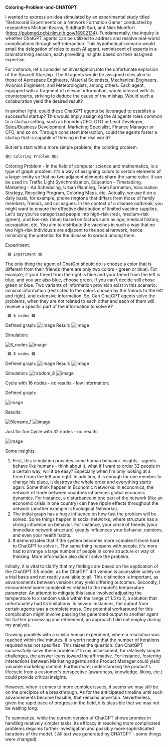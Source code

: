 **Coloring-Problem-and-CHATGPT**

I wanted to express an idea stimulated by an experimental study titled "Behavioral Experiments on a Network Formation Game" conducted by researchers Michael Kearns, Siddharth Suri, and Nick Montfort (https://pubmed.ncbi.nlm.nih.gov/16902134). Fundamentally, the inquiry is whether ChatGPT agents can be utilized to address and resolve real-world complications through self-interaction. This hypothetical scenario would entail the delegation of roles to each AI agent, reminiscent of experts in a brainstorming session, each providing insights based on their assigned expertise.

For instance, let's consider an investigation into the unfortunate explosion of the SpaceX Starship. The AI agents would be assigned roles akin to those of Aerospace Engineers, Material Scientists, Mechanical Engineers, Avionics Engineers, and Meteorologists, among others. Each agent, equipped with a fragment of relevant information, would interact with its counterparts, striving to deduce the cause of the mishap. Would such a collaboration yield the desired result?

In another light, could these ChatGPT agents be leveraged to establish a successful startup? This would imply assigning the AI agents roles common to a startup setting, such as Founder/CEO, CTO or Lead Developer, Sales/Business Development, Marketing Specialist, Finance Manager or CFO, and so on. Through consistent interaction, could the agents foster a startup that is capable of thriving in the real world?

But let's start with a more simple problem, the coloring problem.

```diff
🟢🔵 Coloring Problem 🟢🔵
```
Coloring Problem - In the field of computer science and mathematics, is a type of graph problem. It's a way of assigning colors to certain elements of a larger entity so that no two adjacent elements share the same color. It can be used in: Traffic Light Synchronization, Education - Timetabling, Marketing - Ad Scheduling, Urban Planning, Team Formation, Vaccination Strategy, Recycling Program, Coloring Maps, etc. Actually, we use it on a daily basis, for example, phone ringtone that differs from those of family members, friends, and colleagues. In the context of a disease outbreak, you might want to ensure the effective distribution of limited vaccine supplies. Let's say you've categorized people into high-risk (red), medium-risk (green), and low-risk (blue) based on factors such as age, medical history, occupation, etc. You aim to distribute the vaccines in such a way that no two high-risk individuals are adjacent to the social network, hence minimizing the potential for the disease to spread among them. 

Experiment:
```diff
 🟩 Experiment 🟩 
```
The only thing the agent of ChatGpt should do is choose a color that is different from their friends (there are only two colors - green or blue). For example, if your friend from the right is blue and your friend from the left is blue, and you are also blue, choose green. If you can't decide still chose green or blue. Two variants of information provision exist in this scenario: minimal information (restricted to the colors chosen by the friends to the left and right), and extensive information. So, Can ChatGPT agents solve the problems, when they are not related to each other and each of them will receive a specific part of the information to solve it? 

```diff
 🟩 6 nodes 🟩 
```

Defined graph:
![image](https://github.com/leonidya/Coloring-Problem-and-CHATGPT/assets/53173112/eb4edfcd-e728-4638-a14c-75bc95f869c2)
Result:
![image](https://github.com/leonidya/Coloring-Problem-and-CHATGPT/assets/53173112/8ab6c3ec-899a-425c-bf4a-068ff34d463d)


Simulation:

![6_nodes](https://github.com/leonidya/Coloring-Problem-and-CHATGPT/assets/53173112/b7cf573b-5cca-4a16-8d41-9936a0bc4d5b)
![image](https://github.com/leonidya/Coloring-Problem-and-CHATGPT/assets/53173112/c31a2de4-0942-4e3c-b57c-9f373dc1bea9)

```diff
 🟩 8 nodes 🟩 
```

Defined graph:
![image](https://github.com/leonidya/Coloring-Problem-and-CHATGPT/assets/53173112/8494e96e-69e1-4391-96fb-dfbe5f5157f3)
Result:
![image](https://github.com/leonidya/Coloring-Problem-and-CHATGPT/assets/53173112/e09a4c5b-6068-4204-8102-6e5063903a16)

Simulation:
![rabdom_8](https://github.com/leonidya/Coloring-Problem-and-CHATGPT/assets/53173112/b4cf0863-e6bd-49a3-bd75-f72f27e47467)
![image](https://github.com/leonidya/Coloring-Problem-and-CHATGPT/assets/53173112/39b4a2f7-de63-4209-b9eb-931d73047bc1)

Cycle with 16 nodes - no results - low information:

Defined graph: 

![image](https://github.com/leonidya/Coloring-Problem-and-CHATGPT/assets/53173112/bc63dfbd-bb7b-49a8-946e-e3651aea8411)

Results: 

![filename_1](https://github.com/leonidya/Coloring-Problem-and-CHATGPT/assets/53173112/419375fe-4709-4983-90d1-f829826858d0)
![image](https://github.com/leonidya/Coloring-Problem-and-CHATGPT/assets/53173112/3a40f860-fe47-468d-801e-9506c274c7d6)

Just for fun Cycle with 32 nodes - no results:

![image](https://github.com/leonidya/Coloring-Problem-and-CHATGPT/assets/53173112/0b2238ab-b6fe-404d-8412-c3736833d0e3)

Some insights: 
1. First, this simulation provides some human behavior insights - agents behave like humans - think about it, what if I want to order 32 people in a certain way, will it be easy? Especially when I'm only looking at a friend from the left and right. In addition, it is enough for one member to change his place, it destroys the whole order and everything starts again. Some think happen in Economic Networks: In economics, the network of trade between countries influences global economic dynamics. For instance, a disturbance in one part of the network (like an economic crisis in one country) can have ripple effects throughout the network (another example is Ecological Networks).
2. The initial graph has a huge influence on how fast the problem will be solved. Some things happen in social networks, where structure has a strong influence on behavior. For instance, your circle of friends (your immediate network structure) greatly influences your behavior, opinions, and even your health habits.
3. It demonstrates that if the system becomes more complex it more hard to ChatGPT to solve it. The same thing happens with people, it's more had to arrange a large number of people in some structure or way of thinking. More information also didn't solve the problem. 

Initially, it is vital to clarify that my findings are based on the application of the ChatGPT 3.5 model, as the ChatGPT 4.0 version is accessible solely on a trial basis and not readily available to all. This distinction is important, as advancements between versions may yield differing outcomes. Secondly, I encountered some complexities related to the model's temperature parameter. An attempt to mitigate this issue involved adjusting the temperature to a random value within the range of 1.5 to 2, a solution that unfortunately had its limitations. In several instances, the output from certain agents was a complete mess. One potential workaround for this complication might involve passing the generated output to another agent for further processing and refinement, an approach I did not employ during my analysis.

Drawing parallels with a similar human experiment, where a resolution was reached within five minutes, it is worth noting that the number of iterations required was not specified. This raises the question: Can ChatGPT successfully solve these problems? In my assessment, for relatively simple challenges, the answer leans toward the affirmative. For instance, fostering interactions between Marketing agents and a Product Manager could yield valuable marketing content. Furthermore, understanding the product's lifecycle from a customer's perspective (awareness, knowledge, liking, etc.) could provide critical insights.

However, when it comes to more complex issues, it seems we may still be on the precipice of a breakthrough. As for the anticipated timeline until such advancements become feasible, that remains uncertain. Nevertheless, given the rapid pace of progress in the field, it is plausible that we may not be waiting long.

To summarize, while the current version of ChatGPT shows promise in handling relatively simpler tasks, its efficacy in resolving more complicated problems requires further investigation and possibly more sophisticated iterations of the model.
( All text was generated by CHATGPT - some things were changed)
